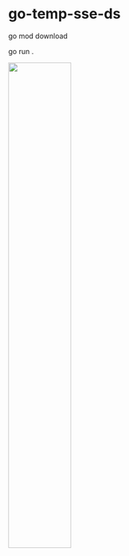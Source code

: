 # go-temp-sse-ds

go mod download

go run .

[<img src="https://github.com/user-attachments/assets/f9c983b4-4638-46d7-8732-a0fb29798266" width="50%">](https://github.com/user-attachments/assets/f9c983b4-4638-46d7-8732-a0fb29798266 "Now in Android: 55")
